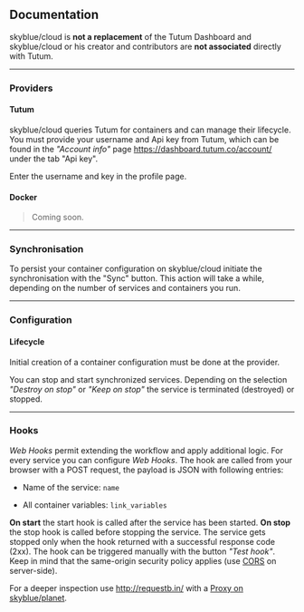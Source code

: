 ## Documentation

<div class="alert alert-info" role="alert">skyblue/cloud is <strong>not a replacement</strong> of the Tutum Dashboard and skyblue/cloud or his creator and contributors are <strong>not associated</strong> directly with Tutum.</div>

* * * 

### Providers

#### Tutum
skyblue/cloud queries Tutum for containers and can manage their lifecycle. You must provide your username and Api key from Tutum, which can be found in the *"Account info"* page <https://dashboard.tutum.co/account/> under the tab "Api key".

Enter the username and key in the profile page.

#### Docker

> Coming soon.

* * * 

### Synchronisation
To persist your container configuration on skyblue/cloud initiate the synchronisation with the "Sync" button. This action will take a while, depending on the number of services and containers you run.

* * * 

### Configuration

#### Lifecycle
Initial creation of a container configuration must be done at the provider.

You can stop and start synchronized services. Depending on the selection *"Destroy on stop"* or *"Keep on stop"* the service is terminated (destroyed) or stopped. 

* * * 

### Hooks
*Web Hooks* permit extending the workflow and apply additional logic. For every service you can configure *Web Hooks*. The hook are called from your browser with a POST request, the payload is JSON with following entries:

* Name of the service: `name`

* All container variables: `link_variables`

**On start** the start hook is called after the service has been started. **On stop** the stop hook is called before stopping the service. The service gets stopped only when the hook returned with a successful response code (2xx). The hook can be triggered manually with the button *"Test hook"*. Keep in mind that the same-origin security policy applies (use [CORS](http://de.wikipedia.org/wiki/Cross-Origin_Resource_Sharing) on server-side).

For a deeper inspection use <http://requestb.in/> with a [Proxy on skyblue/planet](https://sahli.net/blog/proxy-exec-on-planet).


